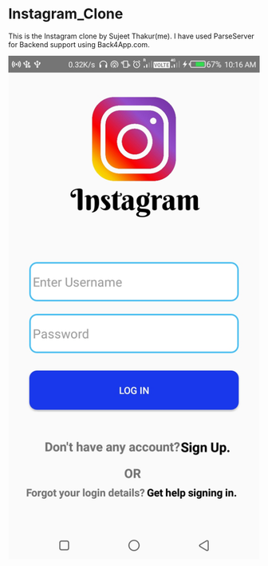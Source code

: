 # Instagram_Clone
This is the Instagram clone by Sujeet Thakur(me). 
I have used ParseServer for Backend support using Back4App.com.

![Image of Yaktocat](https://github.com/KingSujeet/Instagram_Clone/blob/master/app/src/main/res/drawable/WhatsApp%20Image%202020-04-29%20at%2010.20.58%20AM%20(1).jpeg)
